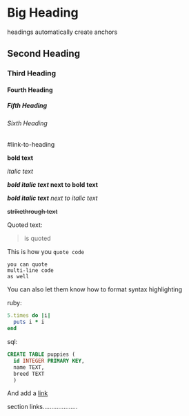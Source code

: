 # Big Heading
headings automatically create anchors

## Second Heading

### Third Heading

#### Fourth Heading

##### Fifth Heading

###### Sixth Heading

#link-to-heading

**bold text**

_italic text_

**_bold italic text_ next to bold text**

_**bold italic text** next to italic text_

~~strikethrough text~~

Quoted text:
>is quoted

This is how you `quote code`

```
you can quote
multi-line code
as well
```
You can also let them know how to format syntax highlighting

ruby:
```ruby
5.times do |i|
  puts i * i
end
```
sql:
```sql
CREATE TABLE puppies (
  id INTEGER PRIMARY KEY,
  name TEXT,
  breed TEXT
  )
```
And add a [link](google.com)

section links....................

